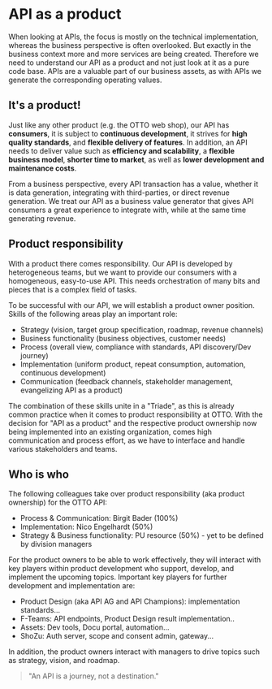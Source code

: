 # API as a product

When looking at APIs, the focus is mostly on the technical implementation, whereas the business perspective is often overlooked.
But exactly in the business context more and more services are being created.
Therefore we need to understand our API as a product and not just look at it as a pure code base.
APIs are a valuable part of our business assets, as with APIs we generate the corresponding operating values.

## It's a product!

Just like any other product (e.g. the OTTO web shop), our API has **consumers**, it is subject to **continuous development**, it strives for **high quality standards**, and **flexible delivery of features**.
In addition, an API needs to deliver value such as **efficiency and scalability**, a **flexible business model**, **shorter time to market**, as well as **lower development and maintenance costs**.

From a business perspective, every API transaction has a value, whether it is data generation, integrating with third-parties, or direct revenue generation.
We treat our API as a business value generator that gives API consumers a great experience to integrate with, while at the same time generating revenue.

## Product responsibility

With a product there comes responsibility.
Our API is developed by heterogeneous teams, but we want to provide our consumers with a homogeneous, easy-to-use API.
This needs orchestration of many bits and pieces that is a complex field of tasks.

To be successful with our API, we will establish a product owner position.
Skills of the following areas play an important role:

- Strategy (vision, target group specification, roadmap, revenue channels)
- Business functionality (business objectives, customer needs)
- Process (overall view, compliance with standards, API discovery/Dev journey)
- Implementation (uniform product, repeat consumption, automation, continuous development)
- Communication (feedback channels, stakeholder management, evangelizing API as a product)

The combination of these skills unite in a "Triade", as this is already common practice when it comes to product responsibility at OTTO.
With the decision for "API as a product" and the respective product ownership now being implemented into an existing organization, comes high communication and process effort, as we have to interface and handle various stakeholders and teams.

## Who is who

The following colleagues take over product responsibility (aka product ownership) for the OTTO API:

- Process & Communication: Birgit Bader (100%)
- Implementation: Nico Engelhardt (50%)
- Strategy & Business functionality: PU resource (50%) - yet to be defined by division managers

For the product owners to be able to work effectively, they will interact with key players within product development who support, develop, and implement the upcoming topics.
Important key players for further development and implementation are:

- Product Design (aka API AG and API Champions): implementation standards...
- F-Teams: API endpoints, Product Design result implementation..
- Assets: Dev tools, Docu portal, automation...
- ShoZu: Auth server, scope and consent admin, gateway...

In addition, the product owners interact with managers to drive topics such as strategy, vision, and roadmap.

> "An API is a journey, not a destination."

